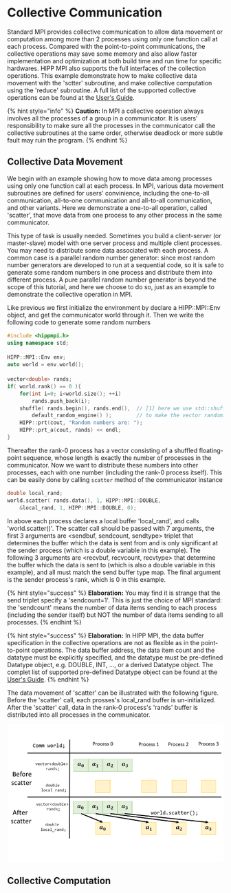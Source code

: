 # Collective Communication

Standard MPI provides collective communication to allow data movement or computation among more than 2 processes using only one function call at each process. Compared with the point-to-point communications, the collective operations may save some memory and also allow faster implementation and optimization at both build time and run time for specific hardwares. HIPP MPI also supports the full interfaces of the collection operations. This example demonstrate how to make collective data movement  with the 'sctter' subroutine, and make collective computation using the 'reduce' subroutine. A full list of the supported collective operations can be found at the [User's Guide](../../users-guide.md).

{% hint style="info" %}
**Caution:** In MPI a collective operation always involves all the processes of a group in a communicator. It is users' responsibility to make sure all the processes in the communicator call the collective subroutines at the same order, otherwise deadlock or more subtle fault may ruin the program.
{% endhint %}

## Collective Data Movement

We begin with an example showing how to move data among processes using only one function call at each process. In MPI, various data movement subroutines are defined for users' convinience, including the one-to-all communication, all-to-one communication and all-to-all communication, and other variants. Here we demonstrate a one-to-all operation, called 'scatter', that move data from one process to any other process in the same communicator.

This type of task is usually needed. Sometimes you build a client-server \(or master-slave\) model with one server process and multiple client processes. You may need to distribute some data associated with each process. A common case is a parallel random number generator: since most random number generators are developed to run at a sequential code, so it is safe to generate some random numbers in one process and distribute them into different process. A pure parallel random number generator is beyond the scope of this tutorial, and here we choose to do so, just as an example to demonstrate the collective operation in MPI.

Like previous we first initialize the environment by declare a HIPP::MPI::Env object, and get the communicator world through it. Then we write the following code to generate some random numbers

```cpp
#include <hippmpi.h>
using namespace std;

HIPP::MPI::Env env;
auto world = env.world();

vector<double> rands;
if( world.rank() == 0 ){
    for(int i=0; i<world.size(); ++i)
        rands.push_back(i);
    shuffle( rands.begin(), rands.end(),  // [1] here we use std::shuffle()
        default_random_engine() );        // to make the vector randomized.
    HIPP::prt(cout, "Random numbers are: ");
    HIPP::prt_a(cout, rands) << endl;
}
```

Thereafter the rank-0 process has a vector consisting of a shuffled floating-point sequence, whose length is exactly the number of processes in the communicator. Now we want to distribute these numbers into other processes, each with one number \(including the rank-0 process itself\). This can be easily done by calling `scatter` method of the communicator instance

```cpp
double local_rand;
world.scatter( rands.data(), 1, HIPP::MPI::DOUBLE,
    &local_rand, 1, HIPP::MPI::DOUBLE, 0);
```

In above each process declares a local buffer 'local\_rand', and calls 'world.scatter\(\)'. The scatter call should be passed with 7 arguments, the first 3 arguments are &lt;sendbuf, sendcount, sendtype&gt; triplet that determines the buffer which the data is sent from and is only significant at the sender process \(which is a double variable in this example\). The following 3 arguments are &lt;recvbuf, recvcount, recvtype&gt; that determine the buffer which the data is sent to \(which is also a double variable in this example\), and all must match the send buffer type map. The final argument is the sender process's rank, which is 0 in this example.

{% hint style="success" %}
**Elaboration:** You may find it is strange that the send triplet specify a 'sendcount=1'. This is just the choice of MPI standard: the 'sendcount' means the number of data items sending to each process \(including the sender itself\) but NOT the number of data items sending to all processes.
{% endhint %}

{% hint style="success" %}
**Elaboration:** In HIPP MPI, the data buffer specification in the collective operations are not as flexible as in the point-to-point operations. The data buffer address, the data item count and the datatype must be explicitly specified, and the datatype must be pre-defined Datatype object, e.g. DOUBLE, INT, ..., or a derived Datatype object. The complet list of supported pre-defined Datatype object can be found at the [User's Guide](../../users-guide.md).
{% endhint %}

The data movement  of 'scatter' can be illustrated with the following figure. Before the 'scatter' call, each prosses's local\_rand buffer is un-initialized. After the 'scatter' call, data in the rank-0 process's  'rands' buffer is distributed into all processes in the communicator.

![Figure 1. Scatter operation in a communicator with 4 processes.](../../../.gitbook/assets/hippmpi_tutorial_collective.png)

## Collective Computation

